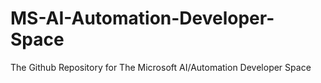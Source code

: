 # MS-AI-Automation-Developer-Space
The Github Repository for The Microsoft AI/Automation Developer Space
